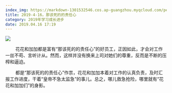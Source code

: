 ```yaml
---
index_img: https://markdown-1301532546.cos.ap-guangzhou.myqcloud.com/peipei_blog/20210921144437.jpeg
title: 2019-4-16，那该死的的责任心
category: 2019年学习成长进步
date: 2019.04.16 17:19
---
```


![](https://markdown-1301532546.cos.ap-guangzhou.myqcloud.com/peipei_blog/20210921144437.jpeg)  



  

        花花和加加都是富有“那该死的的责任心”的好员工，正因如此，才会对工作一丝不苟、言听计从。然而，这样并没有换来上司对她们的尊重，反而是不断的压榨和逼迫。

        都是“那该死的的责任心”作祟，花花和加加本着对工作的认真负责，及时汇报工作进度，干着“皇帝不急太监急”的事儿。总之，哪儿救急抢险，哪里就有“花花和加加们”的身影。